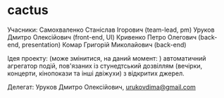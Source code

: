 # cactus
Учасники:
Самохваленко Станіслав Ігорович
(team-lead, pm)
Уруков Дмитро Олексійович
(front-end, UI)
Кривенко Петро Олегович
(back-end, presentation)
Комар Григорій Миколайович
(back-end)

Ідея проекту: (може змінитися, на даний момент: ) автоматичний агрегатор подій, пов'язаних із стунедтський дозвіллям (вечірки, концерти, кінопокази та інші двіжухи) з відкритих джерел.

Делегат: Уруков Дмитро Олексійович, urukovdima@gmail.com
